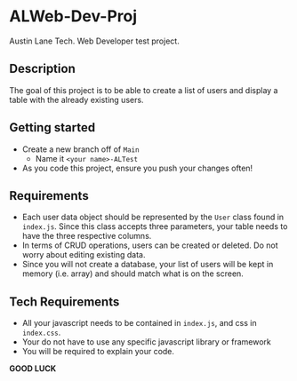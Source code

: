 # ALWeb-Dev-Proj
Austin Lane Tech. Web Developer test project.

## Description
The goal of this project is to be able to create a list of users and display a table with the already existing users.

## Getting started
- Create a new branch off of `Main`
  - Name it `<your name>-ALTest`
- As you code this project, ensure you push your changes often!

## Requirements
- Each user data object should be represented by the `User` class found in `index.js`. Since this class accepts three
parameters, your table needs to have the three respective columns.
- In terms of CRUD operations, users can be created or deleted. Do not worry about editing existing data.
- Since you will not create a database, your list of users will be kept in memory (i.e. array) and should match what is on the screen.

## Tech Requirements
- All your javascript needs to be contained in `index.js`, and css in `index.css`.
- Your do not have to use any specific javascript library or framework
- You will be required to explain your code.

**GOOD LUCK**